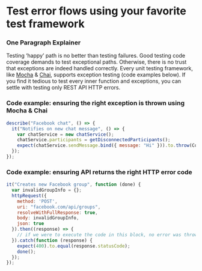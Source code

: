 # Test error flows using your favorite test framework

### One Paragraph Explainer

Testing ‘happy’ path is no better than testing failures. Good testing code coverage demands to test exceptional paths. Otherwise, there is no trust that exceptions are indeed handled correctly. Every unit testing framework, like [Mocha](https://mochajs.org/) & [Chai](http://chaijs.com/), supports exception testing (code examples below). If you find it tedious to test every inner function and exceptions, you can settle with testing only REST API HTTP errors.

### Code example: ensuring the right exception is thrown using Mocha & Chai

```javascript
describe("Facebook chat", () => {
  it("Notifies on new chat message", () => {
    var chatService = new chatService();
    chatService.participants = getDisconnectedParticipants();
    expect(chatService.sendMessage.bind({ message: "Hi" })).to.throw(ConnectionError);
  });
});

```

### Code example: ensuring API returns the right HTTP error code

```javascript
it("Creates new Facebook group", function (done) {
  var invalidGroupInfo = {};
  httpRequest({
    method: 'POST',
    uri: "facebook.com/api/groups",
    resolveWithFullResponse: true,
    body: invalidGroupInfo,
    json: true
  }).then((response) => {
    // if we were to execute the code in this block, no error was thrown in the operation above
  }).catch(function (response) {
    expect(400).to.equal(response.statusCode);
    done();
  });
});
```
